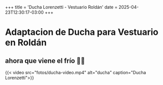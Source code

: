 +++
title = 'Ducha Lorenzetti - Vestuario Roldán'
date = 2025-04-23T12:30:17-03:00
+++

# Adaptacion de Ducha para Vestuario en Roldán 
 
## ahora que viene el frío 🧊🧊

{{< video src="fotos/ducha-video.mp4" alt="ducha" caption="Ducha Lorenzetti">}}
